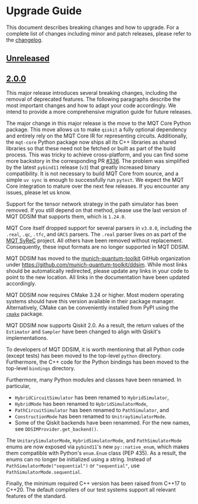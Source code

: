 # Upgrade Guide

This document describes breaking changes and how to upgrade. For a complete list of changes including minor and patch releases, please refer to the [changelog](CHANGELOG.md).

## [Unreleased]

## [2.0.0]

This major release introduces several breaking changes, including the removal of deprecated features.
The following paragraphs describe the most important changes and how to adapt your code accordingly.
We intend to provide a more comprehensive migration guide for future releases.

The major change in this major release is the move to the MQT Core Python package.
This move allows us to make `qiskit` a fully optional dependency and entirely rely on the MQT Core IR for representing circuits.
Additionally, the `mqt-core` Python package now ships all its C++ libraries as shared libraries so that these need not be fetched or built as part of the build process.
This was tricky to achieve cross-platform, and you can find some more backstory in the corresponding PR [#336].
The problem was simplified by the latest `pybind11` release (`v3`) that greatly increased binary compatibility.
It is not necessary to build MQT Core from source, and a simple `uv sync` is enough to successfully run `pytest`.
We expect the MQT Core integration to mature over the next few releases.
If you encounter any issues, please let us know.

Support for the tensor network strategy in the path simulator has been removed.
If you still depend on that method, please use the last version of MQT DDSIM that supports them, which is `1.24.0`.

MQT Core itself dropped support for several parsers in `v3.0.0`, including the `.real`, `.qc`, `.tfc`, and `GRCS` parsers.
The `.real` parser lives on as part of the [MQT SyReC] project. All others have been removed without replacement.
Consequently, these input formats are no longer supported in MQT DDSIM.

MQT DDSIM has moved to the [munich-quantum-toolkit](https://github.com/munich-quantum-toolkit) GitHub organization under https://github.com/munich-quantum-toolkit/ddsim.
While most links should be automatically redirected, please update any links in your code to point to the new location.
All links in the documentation have been updated accordingly.

MQT DDSIM now requires CMake 3.24 or higher.
Most modern operating systems should have this version available in their package manager.
Alternatively, CMake can be conveniently installed from PyPI using the [`cmake`](https://pypi.org/project/cmake/) package.

MQT DDSIM now supports Qiskit 2.0.
As a result, the return values of the `Estimator` and `Sampler` have been changed to align with Qiskit's implementations.

To developers of MQT DDSIM, it is worth mentioning that all Python code (except tests) has been moved to the top-level `python` directory.
Furthermore, the C++ code for the Python bindings has been moved to the top-level `bindings` directory.

Furthermore, many Python modules and classes have been renamed.
In particular,

- `HybridCircuitSimulator` has been renamed to `HybridSimulator`,
- `HybridMode` has been renamed to `HybridSimulatorMode`,
- `PathCircuitSimulator` has been renamed to `PathSimulator`, and
- `ConstructionMode` has been renamed to `UnitraySimulatorMode`.
- Some of the Qiskit backends have been renammed.
  For the new names, see `DDSIMProvider.get_backend()`.

The `UnitarySimulatorMode`, `HybridSimulatorMode`, and `PathSimulatorMode` enums are now exposed via `pybind11`'s new `py::native_enum`, which makes them compatible with Python's `enum.Enum` class (PEP 435).
As a result, the enums can no longer be initialized using a string.
Instead of `PathSimulatorMode("sequential")` or `"sequential"`, use `PathSimulatorMode.sequential`.

Finally, the minimum required C++ version has been raised from C++17 to C++20.
The default compilers of our test systems support all relevant features of the standard.

<!-- Version links -->

[unreleased]: https://github.com/munich-quantum-toolkit/qmap/compare/v2.0.0...HEAD
[2.0.0]: https://github.com/munich-quantum-toolkit/qmap/compare/v1.24.0...v2.0.0

<!-- Other links -->

[#336]: https://github.com/munich-quantum-toolkit/ddsim/pull/336
[MQT SyReC]: https://github.com/cda-tum/mqt-syrec
